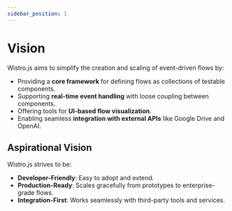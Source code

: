 ```yaml
---
sidebar_position: 1
---
```


# Vision

Wistro.js aims to simplify the creation and scaling of event-driven flows by:

- Providing a **core framework** for defining flows as collections of testable components.
- Supporting **real-time event handling** with loose coupling between components.
- Offering tools for **UI-based flow visualization**.
- Enabling seamless **integration with external APIs** like Google Drive and OpenAI.

## Aspirational Vision

Wistro.js strives to be:

- **Developer-Friendly**: Easy to adopt and extend.
- **Production-Ready**: Scales gracefully from prototypes to enterprise-grade flows.
- **Integration-First**: Works seamlessly with third-party tools and services.
